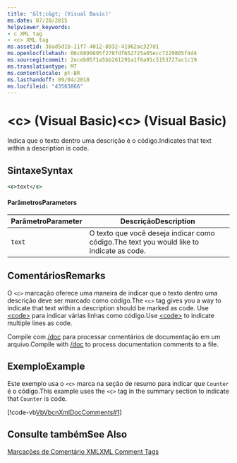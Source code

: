 ```yaml
---
title: '&lt;c&gt; (Visual Basic)'
ms.date: 07/20/2015
helpviewer_keywords:
- c XML tag
- <c> XML tag
ms.assetid: 36ad5d1b-11f7-4012-8932-41962ac327d1
ms.openlocfilehash: 06c6899895f278fdf652725a05ecc7229805f4d4
ms.sourcegitcommit: 2eceb05f1a5bb261291a1f6a91c5153727ac1c19
ms.translationtype: MT
ms.contentlocale: pt-BR
ms.lasthandoff: 09/04/2018
ms.locfileid: "43563866"
---
```

# <a name="ltcgt-visual-basic"></a><span data-ttu-id="db443-102">&lt;c&gt; (Visual Basic)</span><span class="sxs-lookup"><span data-stu-id="db443-102">&lt;c&gt; (Visual Basic)</span></span>
<span data-ttu-id="db443-103">Indica que o texto dentro uma descrição é o código.</span><span class="sxs-lookup"><span data-stu-id="db443-103">Indicates that text within a description is code.</span></span>  
  
## <a name="syntax"></a><span data-ttu-id="db443-104">Sintaxe</span><span class="sxs-lookup"><span data-stu-id="db443-104">Syntax</span></span>  
  
```xml  
<c>text</c>  
```  
  
#### <a name="parameters"></a><span data-ttu-id="db443-105">Parâmetros</span><span class="sxs-lookup"><span data-stu-id="db443-105">Parameters</span></span>  
  
|<span data-ttu-id="db443-106">Parâmetro</span><span class="sxs-lookup"><span data-stu-id="db443-106">Parameter</span></span>|<span data-ttu-id="db443-107">Descrição</span><span class="sxs-lookup"><span data-stu-id="db443-107">Description</span></span>|  
|---|---|  
|`text`|<span data-ttu-id="db443-108">O texto que você deseja indicar como código.</span><span class="sxs-lookup"><span data-stu-id="db443-108">The text you would like to indicate as code.</span></span>|  
  
## <a name="remarks"></a><span data-ttu-id="db443-109">Comentários</span><span class="sxs-lookup"><span data-stu-id="db443-109">Remarks</span></span>  
 <span data-ttu-id="db443-110">O `<c>` marcação oferece uma maneira de indicar que o texto dentro uma descrição deve ser marcado como código.</span><span class="sxs-lookup"><span data-stu-id="db443-110">The `<c>` tag gives you a way to indicate that text within a description should be marked as code.</span></span> <span data-ttu-id="db443-111">Use [\<code>](../../../visual-basic/language-reference/xmldoc/code.md) para indicar várias linhas como código.</span><span class="sxs-lookup"><span data-stu-id="db443-111">Use [\<code>](../../../visual-basic/language-reference/xmldoc/code.md) to indicate multiple lines as code.</span></span>  
  
 <span data-ttu-id="db443-112">Compile com [/doc](../../../visual-basic/reference/command-line-compiler/doc.md) para processar comentários de documentação em um arquivo.</span><span class="sxs-lookup"><span data-stu-id="db443-112">Compile with [/doc](../../../visual-basic/reference/command-line-compiler/doc.md) to process documentation comments to a file.</span></span>  
  
## <a name="example"></a><span data-ttu-id="db443-113">Exemplo</span><span class="sxs-lookup"><span data-stu-id="db443-113">Example</span></span>  
 <span data-ttu-id="db443-114">Este exemplo usa o `<c>` marca na seção de resumo para indicar que `Counter` é o código.</span><span class="sxs-lookup"><span data-stu-id="db443-114">This example uses the `<c>` tag in the summary section to indicate that `Counter` is code.</span></span>  
  
 [!code-vb[VbVbcnXmlDocComments#1](../../../visual-basic/language-reference/xmldoc/codesnippet/VisualBasic/c_1.vb)]  
  
## <a name="see-also"></a><span data-ttu-id="db443-115">Consulte também</span><span class="sxs-lookup"><span data-stu-id="db443-115">See Also</span></span>  
 [<span data-ttu-id="db443-116">Marcações de Comentário XML</span><span class="sxs-lookup"><span data-stu-id="db443-116">XML Comment Tags</span></span>](../../../visual-basic/language-reference/xmldoc/index.md)
